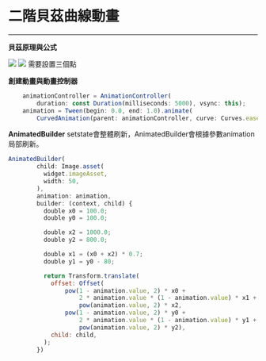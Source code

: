 # 二階貝茲曲線動畫
----
**貝茲原理與公式**

![](https://upload.wikimedia.org/wikipedia/commons/thumb/6/6b/B%C3%A9zier_2_big.svg/480px-B%C3%A9zier_2_big.svg.png)
![](https://i.imgur.com/xWWfaDZ.jpg)
需要設置三個點

**創建動畫與動畫控制器**

```js
    animationController = AnimationController(
        duration: const Duration(milliseconds: 5000), vsync: this);
    animation = Tween(begin: 0.0, end: 1.0).animate(
        CurvedAnimation(parent: animationController, curve: Curves.easeInCirc));
```

**AnimatedBuilder**
setstate會整體刷新，AnimatedBuilder會根據參數animation局部刷新。

```js
AnimatedBuilder(
        child: Image.asset(
          widget.imageAsset,
          width: 50,
        ),
        animation: animation,
        builder: (context, child) {
          double x0 = 100.0;
          double y0 = 100.0;

          double x2 = 1000.0;
          double y2 = 800.0;

          double x1 = (x0 + x2) * 0.7;
          double y1 = y0 - 80;

          return Transform.translate(
            offset: Offset(
                pow(1 - animation.value, 2) * x0 +
                    2 * animation.value * (1 - animation.value) * x1 +
                    pow(animation.value, 2) * x2,
                pow(1 - animation.value, 2) * y0 +
                    2 * animation.value * (1 - animation.value) * y1 +
                    pow(animation.value, 2) * y2),
            child: child,
          );
        })
```
